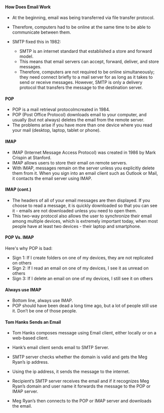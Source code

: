 #### How Does Email Work

* At the beginning, email was being transferred via file transfer protocol.

* Therefore, computers had to be online at the same time to be able to communicate between them.

* SMTP fixed this in 1982:

    * SMTP is an internet standard that established a store and forward model.
    * This means that email servers can accept, forward, deliver, and store messages.
    * Therefore, computers are not required to be online simultaneously; they need connect briefly to a mail server for as long as it takes to send or receive messages.
      However, SMTP is only a delivery protocol that transfers the message to the destination server.


#### POP

* POP is a mail retrieval protocolmcreated in 1984.
* POP (Post Office Protocol) downloads email to your computer, and usually (but not always) deletes the email from the remote server. 
* The problems arise if you have more than one device where you read your mail (desktop, laptop, tablet or phone).


#### IMAP

* IMAP (Internet Message Access Protocol) was created in 1986 by Mark Crispin at Stanford.
* IMAP allows users to store their email on remote servers.
* With IMAP, messages remain on the server unless you explicitly delete them from it. When you sign into an email client such as Outlook or Mail, it contacts the email server using IMAP.


#### IMAP (cont.)

* The headers of all of your email messages are then displayed. If you choose to read a message, it is quickly downloaded so that you can see it - emails are not downloaded unless you need to open them.
* This two-way protocol also allows the user to synchronize their email among multiple devices, which is extremely important today, when most people have at least two devices - their laptop and smartphone.


#### POP Vs. IMAP

Here's why POP is bad:

* Sign 1: If I create folders on one of my devices, they are not replicated on others
* Sign 2: If I read an email on one of my devices, I see it as unread on others
* Sign 3: If I delete an email on one of my devices, I still see it on others


#### Always use IMAP

* Bottom line, always use IMAP.
* POP should have been dead a long time ago, but a lot of people still use it.
  Don’t be one of those people.


#### Tom Hanks Sends an Email

* Tom Hanks composes message using Email client, either locally or on a web-based client.

* Hank’s email client sends email to SMTP Server.

* SMTP server checks whether the domain is valid and gets the Meg Ryan’s ip address.

* Using the ip address, it sends the message to the internet.

* Recipient’s SMTP server receives the email and if it recognizes Meg Ryan’s domain and user name it forwards the message to the POP or IMAP server.

* Meg Ryan’s then connects to the POP or IMAP server and downloads the email.